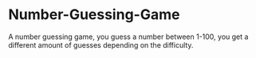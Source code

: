 # Number-Guessing-Game
A number guessing game, you guess a number between 1-100, you get a different amount of guesses depending on the difficulty.
